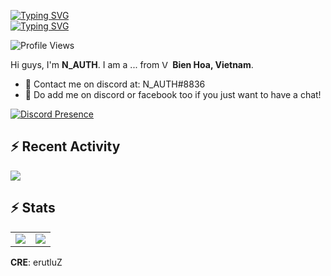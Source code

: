 [![Typing SVG](https://readme-typing-svg.herokuapp.com?font=San+Francisco&pause=1000&color=056af7&vCenter=true&width=435&lines=Hi+!+I'm+N_AUTH05+%2C+Welcome+to+My+Repo)](https://github.com/NAUTH05) <br>
[![Typing SVG](https://readme-typing-svg.herokuapp.com?font=San+Francisco&pause=1000&color=056af7&vCenter=true&width=435&lines=And+...+I+Love+Nguyen+Ngoc+Mai)](https://github.com/NAUTH05)

![Profile Views](https://komarev.com/ghpvc/?username=NAUTH05&color=056af7&style=flat-square)

Hi guys, I'm **N_AUTH**. I am a ... from <img alt="Vietnamese Flag" src="https://cdn.countryflags.com/thumbs/vietnam/flag-400.png" width="13" /> **Bien Hoa, Vietnam**.

- 💼 Contact me on discord at: N_AUTH#8836
- 💬 Do add me on discord or facebook too if you just want to have a chat!

[![Discord Presence](https://lanyard.cnrad.dev/api/575460242398380032)](https://discord.com/users/575460242398380032)

<h2>⚡ Recent Activity</h2>
<img align="center" style="padding=0;" src="https://github-readme-activity-graph.vercel.app/graph?username=NAUTH05&theme=react-dark&hide_border=true" />

<h2>⚡ Stats</h2>

<!--START_SECTION:waka-->
<!--END_SECTION:waka-->

<p align="left">
 <table>
  <tr>
    <td align="center" style="padding=0;width=50%;">
      <img align="center" style="padding=0;" src="https://github-readme-stats.vercel.app/api?username=NAUTH05&count_private=true&show_icons=true&theme=merko&include_all_commits=true" />
    </td>
    <td align="center" style="padding=0;width=50%;">
      <img align="center" style="padding=0;" src="https://github-readme-stats.vercel.app/api/wakatime?username=NAUTH05&theme=react&hide_border=true" />
    </td>
  </tr>
</table>
</p>

**CRE**: erutluZ
